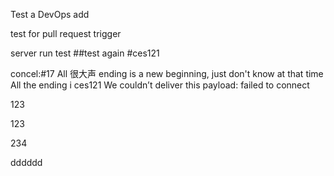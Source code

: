 Test a DevOps add

test for pull request trigger

server run test
##test again
#ces121

concel:#17 All 很大声 ending is a new beginning, just don't know at that time All the ending i
ces121
We couldn’t deliver this payload: failed to connect

123

123

234

dddddd


